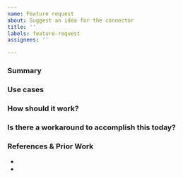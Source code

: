 ```yaml
---
name: Feature request
about: Suggest an idea for the connector
title: ''
labels: feature-request
assignees: ''

---
```


### Summary
<!-- Briefly describe the feature in one or two sentences. You can include more details later. -->

### Use cases
<!-- Describe the use cases that make this feature useful to others.
The description should help the reader understand why the feature is necessary.
The better we understand your use case, the better we can help create an appropriate solution. -->


### How should it work?
<!-- If you already have an idea for how the feature should work, use this space to describe it.
We'll work with you to find a workable approach, and any implementation details are appreciated.
-->

### Is there a workaround to accomplish this today?
<!-- If there's a way to accomplish this feature request without changes to the codebase, we'd like to hear it.
-->

### References & Prior Work
<!-- If a similar feature was implemented in another project or tool, add a link so we can better understand your request.
Links to relevant documentation or RFCs are also appreciated. -->

* <!-- Reference 1 -->
* <!-- Reference 2, etc -->
